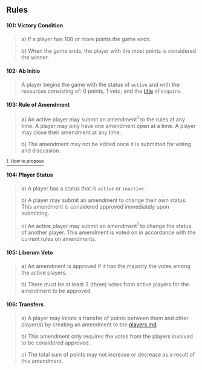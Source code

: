 ## Rules

#### 101: Victory Condition
> a) If a player has 100 or more points the game ends.
>
> b) When the game ends, the player with the most points is considered the winner.




#### 102: Ab Initio
> A player begins the game with the status of `active` and with the resources consisting of: 0 points, 1 veto, and the [title](https://en.wikipedia.org/wiki/Royal_and_noble_ranks) of `Esquire`. 




#### 103: Rule of Amendment 
> a) An active player may submit an amendment<sup>1</sup> to the rules at any time. A player may only have one amendment open at a time. A player may close their amendment at any time.
>
> b) The amendment may not be edited once it is submitted for voting and discussion. 

[<sup>1. How to propose</sup>](./readme.md#propose-a-rule-amendment)




#### 104: Player Status
> a) A player has a status that is `active` or `inactive`. 
>
> b) A player may submit an amendment to change their own status. This amendment is considered approved immediately upon submitting.
>
> c) An active player may submit an amendment<sup>1</sup> to change the status of another player. This amendment is voted on in accordance with the current rules on amendments.




#### 105: Liberum Veto
> a) An amendment is approved if it has the majority the votes among the active players.
>
> b) There must be at least 3 (three) votes from active players for the amendment to be approved.




#### 106: Transfers
> a) A player may initate a transfer of points between them and other player(s) by creating an amendment to the [players.md](player.md).
> 
> b) This amendment only requires the votes from the players involved to be considered approved.
>
> c) The total sum of points may not increase or decrease as a result of this amendment.

